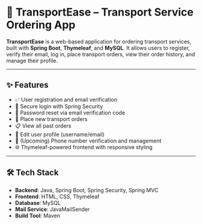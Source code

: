 # 🚖 TransportEase – Transport Service Ordering App

**TransportEase** is a web-based application for ordering transport services, built with **Spring Boot**, **Thymeleaf**, and **MySQL**. It allows users to register, verify their email, log in, place transport orders, view their order history, and manage their profile.

---

## ✨ Features

- ✅ User registration and email verification
- 🔐 Secure login with Spring Security
- 🔁 Password reset via email verification code
- 🚗 Place new transport orders
- 📋 View all past orders
- 👤 Edit user profile (username/email)
- 📱 (Upcoming) Phone number verification and management
- 🌐 Thymeleaf-powered frontend with responsive styling

---

## 🛠️ Tech Stack

- **Backend**: Java, Spring Boot, Spring Security, Spring MVC
- **Frontend**: HTML, CSS, Thymeleaf
- **Database**: MySQL
- **Mail Service**: JavaMailSender
- **Build Tool**: Maven
